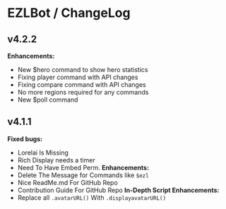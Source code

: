 # EZLBot / ChangeLog
## v4.2.2
**Enhancements:**
- New $hero command to show hero statistics
- Fixing player command with API changes
- Fixing compare command with API changes
- No more regions required for any commands
- New $poll command
## v4.1.1
**Fixed bugs:**
- Lorelai Is Missing
- Rich Display needs a timer
- Need To Have Embed Perm.
**Enhancements:**
- Delete The Message for Commands like `$ezl`
- Nice ReadMe.md For GitHub Repo
- Contribution Guide For GitHub Repo
**In-Depth Script Enhancements:**
- Replace all `.avatarURL()` With `.displayavatarURL()`
